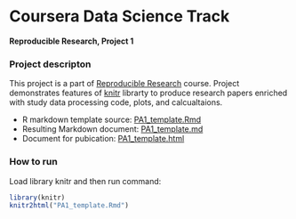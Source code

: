 # Coursera Data Science Track
__Reproducible Research, Project 1__

### Project descripton
This project is a part of [Reproducible Research](https://www.coursera.org/learn/reproducable-reserach) course.
Project demonstrates features of [knitr](http://yihui.name/knitr/) librarty to produce research papers enriched with study data processing code, plots, and calcualtaions. 

- R markdown template source:  [PA1_template.Rmd](PA1_template.Rmd)
- Resulting Markdown document: [PA1_template.md](PA1_template.md)
- Document for pubication:     [PA1_template.html](PA1_template.html)

### How to run
Load library knitr and then run command:
```R
library(knitr)
knitr2html("PA1_template.Rmd")
```
